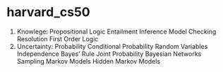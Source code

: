# harvard_cs50
1. Knowlege:
   Propositional Logic
   Entailment
   Inference
   Model Checking
   Resolution
   First Order Logic
3. Uncertainty:
   Probability
   Conditional Probability
   Random Variables
   Independence
   Bayes’ Rule
   Joint Probability
   Bayesian Networks
   Sampling
   Markov Models
   Hidden Markov Models
